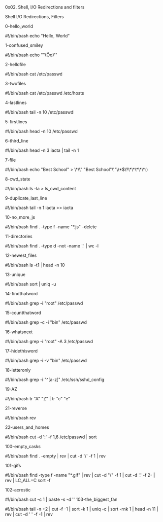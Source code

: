 0x02. Shell, I/O Redirections and filters

Shell I/O Redirections, Filters

0-hello_world

#!/bin/bash
echo "Hello, World"

1-confused_smiley

#!/bin/bash
echo "\"(Ôo)'"

2-hellofile

#!/bin/bash
cat /etc/passwd

3-twofiles

#!/bin/bash
cat /etc/passwd /etc/hosts

4-lastlines

#!/bin/bash
tail -n 10 /etc/passwd

5-firstlines

#!/bin/bash
head -n 10 /etc/passwd

6-third_line

#!/bin/bash
head -n 3 iacta | tail -n 1

7-file

#!/bin/bash
echo "Best School" > \\\*\\\\"'\"Best School\"\\'"\\\\\*\$\\\?\\\*\\\*\\\*\\\*\\\*\:\)

8-cwd_state

#!/bin/bash
ls -la > ls_cwd_content

9-duplicate_last_line

#!/bin/bash
tail -n 1 iacta >> iacta

10-no_more_js

#!/bin/bash
find . -type f -name "*.js" -delete

11-directories

#!/bin/bash
find . -type d -not -name '.' | wc -l

12-newest_files

#!/bin/bash
ls -t1 | head -n 10

13-unique

#!/bin/bash
sort | uniq -u

14-findthatword

#!/bin/bash
grep -i "root" /etc/passwd

15-countthatword

#!/bin/bash
grep -c -i "bin" /etc/passwd

16-whatsnext

#!/bin/bash
grep -i "root" -A 3 /etc/passwd

17-hidethisword

#!/bin/bash
grep -i -v "bin" /etc/passwd

18-letteronly

#!/bin/bash
grep -i "^[a-z]" /etc/ssh/sshd_config

19-AZ

#!/bin/bash
tr "A" "Z" | tr "c" "e"


21-reverse

#!/bin/bash
rev

22-users_and_homes

#!/bin/bash
cut -d ':' -f 1,6 /etc/passwd | sort

100-empty_casks

#!/bin/bash
find . -empty | rev | cut -d '/' -f 1 | rev

101-gifs

#!/bin/bash
find -type f -name "*.gif" | rev | cut -d "/" -f 1 | cut -d '.' -f 2- | rev | LC_ALL=C sort -f

102-acrostic

#!/bin/bash
cut -c 1 | paste -s -d ''
103-the_biggest_fan

#!/bin/bash
tail -n +2 | cut -f -1 | sort -k 1 | uniq -c | sort -rnk 1 | head -n 11 | rev | cut -d ' ' -f -1 | rev

